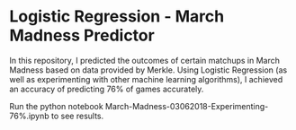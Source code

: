 # Logistic Regression - March Madness Predictor

In this repository, I predicted the outcomes of certain matchups in March 
Madness based on data provided by Merkle.  Using Logistic Regression (as 
well as experimenting with other machine learning algorithms), I achieved 
an accuracy of predicting 76% of games accurately.

Run the python notebook March-Madness-03062018-Experimenting-76%.ipynb
to see results.
